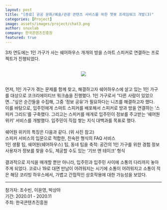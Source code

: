 ```yaml
---
layout: post
title: "[종료] 공공 문화/예술/관광 콘텐츠 서비스를 위한 챗봇 프레임워크 개발(3)"
categories: [Project]
image: assets/images/project/chat3.png
author: snuxlab
company: 한국콘텐츠진흥원
featured: true
---
```


<p>3차 연도에는 1인 가구가 사는 쉐어하우스 개개의 방을 스마트 스피커로 연결하는 프로젝트가 진행되었다.<br>
<br>
<p align="center"><img src="{{site.baseurl}}/assets/images/project/chat3.png"></p>
<br>
먼저, 1인 가구가 겪는 문제를 함께 찾고, 해결하고자 쉐어하우스에 살고 있는 1인 가구를 대상으로 코크리에이티브 워크숍을 진행했다. 1인 가구로서 “다른 사람이 있었으면…”싶은 순간들을 수집해, 그중 ‘정보 공유’가 필요하다는 니즈를 해결하고자 했다. <br>
이를 바탕으로, 입주민에게 스마트 스피커를 배포해서 스피커로 방과 방을 연결하는 ‘스피커 그리드’를 구축했다. 그리고는 스피커를 매개로 입주민이 정보를 주고받는 ‘쉐어원 위키’ 서비스를 개발했다. 입주민이 직접 쌓는 지식 대백과를 목표로 했다. <br>
<br>
쉐어원 위키의 특징은 다음과 같다. (위 사진 참고)<br>
스피커 서비스의 입문으로 적합한, 친숙한 형식의 FAQ 서비스<br> 
1인 생활 팁, 쉐어원(쉐어하우스) 팁, 동네 팁을 축적: 공간의 1인 가구를 위한 경험 정보<br> 
사용자가 정보를 찾을 수도, 제공할 수도 있는 ‘기브 앤 테이크’ 형식 <br>
<br>
결과적으로 지식을 매개할 뿐만 아니라, 입주민과 입주민 사이에 소통의 다리까지 놓아주게 되었다. 코로나 19로 대면 만남이 어려워지는 시기에 소통이 어려워지고 소통이 적은 해당 코리빙 하우스에서, 가볍고 간접적인 상호작용에 대한 가능성을 보았다.
<br>
</p>

<hr>
참가자: 조수빈, 이윤영, 박상아<br>
기간: 2020.01 - 2020.11<br>
주최: 한국콘텐츠진흥원
